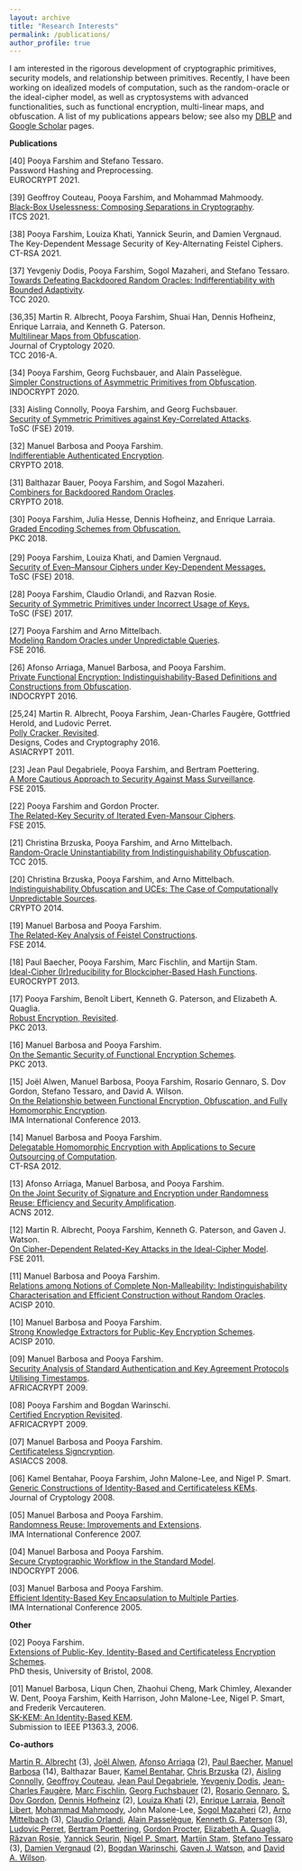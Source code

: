 ```yaml
---
layout: archive
title: "Research Interests"
permalink: /publications/
author_profile: true
---
```


<p>I am interested in the rigorous development of cryptographic primitives, security models, and relationship between primitives. Recently, I have been working on idealized models of computation, such as the random-oracle or the ideal-cipher model, as well as cryptosystems with advanced functionalities, such as functional encryption, multi-linear maps, and obfuscation. A list of my publications appears below; see also my <a href="http://www.informatik.uni-trier.de/~ley/db/indices/a-tree/f/Farshim:Pooya.html">DBLP</a> and <a href="http://scholar.google.com/citations?user=w_Pjc6MAAAAJ&amp;hl=en">Google Scholar</a> pages.</p>
<p><b>Publications</b></p>
<p>
	[40] Pooya Farshim and Stefano Tessaro.<br>
	Password Hashing and Preprocessing.<br>
	EUROCRYPT 2021.
</p>
<p>
	[39] Geoffroy Couteau, Pooya Farshim, and Mohammad Mahmoody.<br>
	<a href="https://eprint.iacr.org/2021/016">Black-Box Uselessness: Composing Separations in Cryptography</a>.<br>
	ITCS 2021.
</p>
<p>
	[38] Pooya Farshim, Louiza Khati, Yannick Seurin, and Damien Vergnaud.<br>
	The Key-Dependent Message Security of Key-Alternating Feistel Ciphers.<br>
	CT-RSA 2021.
</p>
<p>
	[37] Yevgeniy Dodis, Pooya Farshim, Sogol Mazaheri, and Stefano Tessaro.<br>
	<a href="https://eprint.iacr.org/2020/1199">Towards Defeating Backdoored Random Oracles: Indifferentiability with Bounded Adaptivity</a>.<br>
	TCC 2020.
</p>
<p>
	[36,35] Martin R. Albrecht, Pooya Farshim, Shuai Han, Dennis Hofheinz, Enrique Larraia, and Kenneth G. Paterson.</span><br>
	<a href="https://eprint.iacr.org/2015/780">Multilinear Maps from Obfuscation</a>.<br>
	<span >Journal of Cryptology 2020.<br>
	TCC 2016-A.</p>
<p>
	[34] Pooya Farshim, Georg Fuchsbauer, and Alain Passelègue.</span><br>
	<span ><a href="https://eprint.iacr.org/2018/576">Simpler Constructions of Asymmetric Primitives from Obfuscation</a>.<br>
	INDOCRYPT 2020.</p>
<p>
	[33] Aisling Connolly, Pooya Farshim, and Georg Fuchsbauer.<br>
	<a href="https://eprint.iacr.org/2019/1000">Security of Symmetric Primitives against Key-Correlated Attacks</a>.<br>
	ToSC (FSE) 2019.</p>
<p>
	[32] Manuel Barbosa and Pooya Farshim.<br>
	<a href="https://eprint.iacr.org/2018/547">Indifferentiable Authenticated Encryption</a>.<br>
	CRYPTO 2018.</p>
<p>
	[31] Balthazar Bauer, Pooya Farshim, and Sogol Mazaheri.</span><br>
	<span > <a href="https://eprint.iacr.org/2018/770">Combiners for Backdoored Random Oracles</a>.</span><br>
	<span >CRYPTO 2018.</p>
<p>
	[30] Pooya Farshim, Julia Hesse, Dennis Hofheinz, and Enrique Larraia.</span><br>
	<a class="gsc_a_at" href="https://eprint.iacr.org/2018/011">Graded Encoding Schemes from Obfuscation.</a><span ><br>
	PKC 2018.<br>
<br>
	[29] Pooya Farshim, Louiza Khati, and Damien Vergnaud.</span><br>
	<span > <a class="gsc_a_at" href="https://scholar.google.co.uk/citations?view_op=view_citation&amp;hl=en&amp;user=w_Pjc6MAAAAJ&amp;cstart=20&amp;citation_for_view=w_Pjc6MAAAAJ:w1MjKQ0l0TYC">Security of Even–Mansour Ciphers under Key-Dependent Messages.<br>
	</a>ToSC (FSE) 2018.</p>
<p>
	[28] Pooya Farshim, Claudio Orlandi, and Razvan Rosie.</span><br>
	<span > <a href="http://tosc.iacr.org/index.php/ToSC/article/view/604/545">Security of Symmetric Primitives under Incorrect Usage of Keys.</a></span><br>
	<span >ToSC (FSE) 2017.</p>
<p>
	[27] Pooya Farshim and Arno Mittelbach.</span><br>
	<span > <a href="https://eprint.iacr.org/2016/423.pdf">Modeling Random Oracles under Unpredictable Queries</a>.</span><br>
	<span >FSE 2016.</p>
<p>
	[26] Afonso Arriaga, Manuel Barbosa, and Pooya Farshim.</span><br>
	<span > <a href="http://eprint.iacr.org/2016/018.pdf">Private Functional Encryption: Indistinguishability-Based Definitions and Constructions from Obfuscation</a>.</span><br>
	<span >INDOCRYPT 2016.</p>
<p>
	[25,24] Martin R. Albrecht, Pooya Farshim, Jean-Charles Faugère, Gottfried Herold, and Ludovic Perret.</span><br>
	<span > <a href="http://eprint.iacr.org/2011/289">Polly Cracker, Revisited</a>.</span><br>
	<span >Designs, Codes and Cryptography 2016.<br>
	ASIACRYPT 2011. </p>
<p>
	[23] Jean Paul Degabriele, Pooya Farshim, and Bertram Poettering.</span><br>
	<span > <a href="http://eprint.iacr.org/2015/748">A More Cautious Approach to Security Against Mass Surveillance</a>.</span><br>
	<span >FSE 2015.</p>
<p>
	[22] Pooya Farshim and Gordon Procter.</span><br>
	<span > <a href="http://eprint.iacr.org/2014/953">The Related-Key Security of Iterated Even-Mansour Ciphers</a>.</span><br>
	<span >FSE 2015.</p>
<p>
	[21] Christina Brzuska, Pooya Farshim, and Arno Mittelbach.</span><br>
	<span > <a href="http://eprint.iacr.org/2014/867">Random-Oracle Uninstantiability from Indistinguishability Obfuscation</a>.</span><br>
	<span >TCC 2015.</p>
<p>
	[20] Christina Brzuska, Pooya Farshim, and Arno Mittelbach.</span><br>
	<span > <a href="http://eprint.iacr.org/2014/099">Indistinguishability Obfuscation and UCEs: The Case of Computationally Unpredictable Sources</a>.</span><br>
	<span >CRYPTO 2014.</p>
<p>
	[19] Manuel Barbosa and Pooya Farshim.</span><br>
	<span > <a href="http://eprint.iacr.org/2014/093">The Related-Key Analysis of Feistel Constructions</a>.</span><br>
	<span >FSE 2014.</p>
<p>
	[18] Paul Baecher, Pooya Farshim, Marc Fischlin, and Martijn Stam.</span><br>
	<span > <a href="http://eprint.iacr.org/2013/350">Ideal-Cipher (Ir)reducibility for Blockcipher-Based Hash Functions</a>.</span><br>
	<span >EUROCRYPT 2013.<br>
</p>
<p>
	[17] Pooya Farshim, Benoît Libert, Kenneth G. Paterson, and Elizabeth A. Quaglia.</span><br>
	<span > <a href="http://eprint.iacr.org/2012/673">Robust Encryption, Revisited</a>.</span><br>
	<span >PKC 2013.</p>
<p>
	[16] Manuel Barbosa and Pooya Farshim.</span><br>
	<span > <a href="http://eprint.iacr.org/2012/474">On the Semantic Security of Functional Encryption Schemes</a>.</span><br>
	<span >PKC 2013.</p>
<p>
	[15] Joël Alwen, Manuel Barbosa, Pooya Farshim, Rosario Gennaro, S. Dov Gordon, Stefano Tessaro, and David A. Wilson.</span><br>
	<a href="http://link.springer.com/chapter/10.1007/978-3-642-45239-0_5">On the Relationship between Functional Encryption, Obfuscation, and Fully Homomorphic Encryption</a>.<br>
	<span >IMA International Conference 2013.</p>
<p>
	[14] Manuel Barbosa and Pooya Farshim.</span><br>
	<span > <a href="http://eprint.iacr.org/2011/215">Delegatable Homomorphic Encryption with Applications to Secure Outsourcing of Computation</a>.</span><br>
	<span >CT-RSA 2012.</p>
<p>
	[13] Afonso Arriaga, Manuel Barbosa, and Pooya Farshim.</span><br>
	<span > <a href="http://eprint.iacr.org/2012/382">On the Joint Security of Signature and Encryption under Randomness Reuse: Efficiency and Security Amplification</a>.</span><br>
	<span >ACNS 2012.</p>
<p>
	[12] Martin R. Albrecht, Pooya Farshim, Kenneth G. Paterson, and Gaven J. Watson.</span><br>
	<span > <a href="http://eprint.iacr.org/2011/213">On Cipher-Dependent Related-Key Attacks in the Ideal-Cipher Model</a>.</span><br>
	<span >FSE 2011.</p>
<p>
	[11] Manuel Barbosa and Pooya Farshim.</span><br>
	<span > <a href="http://farshim.files.wordpress.com/2011/09/strongcca_full.pdf">Relations among Notions of Complete Non-Malleability: Indistinguishability Characterisation and Efficient Construction without Random Oracles</a>.</span><br>
	<span >ACISP 2010.</p>
<p>
	[10] Manuel Barbosa and Pooya Farshim.</span><br>
	<span > <a href="http://farshim.files.wordpress.com/2011/09/strongextractors_full.pdf">Strong Knowledge Extractors for Public-Key Encryption Schemes</a>.</span><br>
	<span >ACISP 2010.</p>
<p>
	[09] Manuel Barbosa and Pooya Farshim.</span><br>
	<span > <a href="http://farshim.files.wordpress.com/2011/09/ts.pdf">Security Analysis of Standard Authentication and Key Agreement Protocols Utilising Timestamps</a>.</span><br>
	<span >AFRICACRYPT 2009.</p>
<p>
	[08] Pooya Farshim and Bogdan Warinschi.</span><br>
	<span > <a href="http://farshim.files.wordpress.com/2011/09/newcl.pdf">Certified Encryption Revisited</a>.</span><br>
	<span >AFRICACRYPT 2009.</p>
<p>
	[07] Manuel Barbosa and Pooya Farshim.</span><br>
	<span > <a href="http://eprint.iacr.org/2008/143">Certificateless Signcryption</a>.</span><br>
	<span >ASIACCS 2008.</p>
<p>
	[06] Kamel Bentahar, Pooya Farshim, John Malone-Lee, and Nigel P. Smart.</span><br>
	<span > <a href="http://eprint.iacr.org/2005/058">Generic Constructions of Identity-Based and Certificateless KEMs</a>.</span><br>
	<span > Journal of Cryptology 2008.</p>
<p>
	[05] Manuel Barbosa and Pooya Farshim.</span><br>
	<span > <a href="http://farshim.files.wordpress.com/2011/09/reuse.pdf">Randomness Reuse: Improvements and Extensions</a>.</span><br>
	<span >IMA International Conference 2007.</p>
<p>
	[04] Manuel Barbosa and Pooya Farshim.</span><br>
	<span > <a href="http://eprint.iacr.org/2006/450">Secure Cryptographic Workflow in the Standard Model</a>.</span><br>
	<span >INDOCRYPT 2006.</p>
<p>
	[03] Manuel Barbosa and Pooya Farshim.</span><br>
	<span > <a href="http://eprint.iacr.org/2005/217">Efficient Identity-Based Key Encapsulation to Multiple Parties</a>.</span><br>
	<span >IMA International Conference 2005.</p>
<p><strong>Other</strong></p>
<p>
	[02] Pooya Farshim.</span><br>
	<span > <a title="Pooya Farshim's Thesis" href="http://www.cs.bris.ac.uk/Publications/Papers/2000842.pdf">Extensions of Public-Key, Identity-Based and Certificateless Encryption Schemes</a>.</span><br>
	<span > PhD thesis, University of Bristol, 2008.</p>
<p>
	[01] Manuel Barbosa, Liqun Chen, Zhaohui Cheng, Mark Chimley, Alexander W. Dent, Pooya Farshim, Keith Harrison, John Malone-Lee, Nigel P. Smart, and Frederik Vercauteren.</span><br>
	<span > <a href="http://grouper.ieee.org/groups/1363/IBC/submissions/Barbosa-SK-KEM-2006-06.pdf">SK-KEM: An Identity-Based KEM</a>.</span><br>
	<span > Submission to IEEE P1363.3, 2006.</p>
<p><strong>Co-authors</strong></p>
<p>
	<a href="http://martinralbrecht.wordpress.com">Martin R. Albrecht</a> (3), 
	<a href="http://www.informatik.uni-trier.de/~ley/pers/hd/a/Alwen:Jo=euml=l.html">Joël Alwen</a>, 
	<a href="https://wwwen.uni.lu/snt/people/afonso_delerue_arriaga">Afonso Arriaga</a> (2), 
	<a href="http://www.cdc.informatik.tu-darmstadt.de/~baecher/">Paul Baecher</a>, 
	<a href="http://www3.di.uminho.pt/~mbb/">Manuel Barbosa</a> (14), Balthazar Bauer, 
	<a href="http://scholar.google.co.uk/citations?user=5RPtPhYAAAAJ&amp;hl=en">Kamel Bentahar</a>, 
	<a href="http://chrisbrzuska.de">Chris Brzuska</a> (2), 
	<a href="https://www.di.ens.fr/aisling.connolly/research/">Aisling Connolly</a>, 
	<a href="http://www.geoffroycouteau.fr/">Geoffroy Couteau</a>, 
	<a href="http://www.isg.rhul.ac.uk/~psai074/">Jean Paul Degabriele</a>, 
	<a href="https://cs.nyu.edu/~dodis/">Yevgeniy Dodis</a>, 
	<a href="http://www-calfor.lip6.fr/~jcf/">Jean-Charles Faugère</a>, 
	<a href="http://www.fischlin.de">Marc Fischlin</a>, 
	<a href="https://www.di.ens.fr/~fuchsbau/">Georg Fuchsbauer</a> (2), 
	<a href="http://www-cs.ccny.cuny.edu/~rosario/">Rosario Gennaro</a>, 
	<a href="http://www.cs.columbia.edu/~gordon/">S. Dov Gordon</a>, 
	<a href="https://crypto.iti.kit.edu/hofheinz">Dennis Hofheinz</a> (2), 
	<a href="http://fr.viadeo.com/fr/profile/louiza.khati">Louiza Khati</a> (2), 
	<a href="https://www.cs.bris.ac.uk/home/cseldv/">Enrique Larraia</a>, 
	<a href="https://research.technicolor.com/~BenoitLibert">Benoît Libert</a>, 
	<a href="https://www.cs.virginia.edu/~mohammad/">Mohammad Mahmoody</a>, John Malone-Lee, 
	<a href="http://www.cryptoplexity.informatik.tu-darmstadt.de/members/sogolmazaheri/sogolmazaheri.en.jsp">Sogol Mazaheri</a> (2), 
	<a href="http://www.arno-mittelbach.de">Arno Mittelbach</a> (3), 
	<a href="http://www.cs.au.dk/~orlandi/">Claudio Orlandi</a>, 
	<a href="http://www.di.ens.fr/~passelegue/">Alain Passelègue</a>, 
	<a href="http://www.isg.rhul.ac.uk/~kp/">Kenneth G. Paterson</a> (3), 
	<a href="http://www-polsys.lip6.fr/~perret/">Ludovic Perret</a>, 
	<a href="http://www.foc.rub.de/people/poettering.html.en">Bertram Poettering</a>, 
	<a href="http://scholar.google.co.uk/citations?user=oMbi7_oAAAAJ&amp;hl=en">Gordon Procter</a>, 
	<a href="http://lizquaglia.wordpress.com/‎">Elizabeth A. Quaglia</a>, <a href="https://www.di.ens.fr/RazvanRosie.html.en">Răzvan Roşie</a>, 
	<a href="http://yannickseurin.free.fr/">Yannick Seurin</a>, 
	<a href="http://www.cs.bris.ac.uk/~nigel/">Nigel P. Smart</a>, 
	<a href="http://www.cs.bris.ac.uk/~stam/">Martijn Stam</a>, 
	<a href="http://people.csail.mit.edu/tessaro/">Stefano Tessaro</a> (3), 
	<a href="http://www.di.ens.fr/~vergnaud/">Damien Vergnaud</a> (2), 
	<a href="http://www.cs.bris.ac.uk/~bogdan/">Bogdan Warinschi</a>, 
	<a href="http://www.cs.bris.ac.uk/home/csgww/">Gaven J. Watson</a>, and 
	<a href="http://web.mit.edu/dwilson/www/">David A. Wilson</a>.</p>